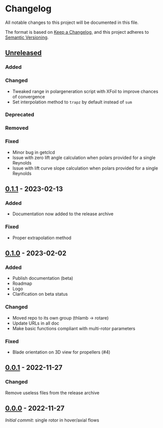# Changelog

All notable changes to this project will be documented in this file.

The format is based on [Keep a Changelog][keep_chglog], and this project adheres
to [Semantic Versioning][sem_ver].

## [Unreleased]

### Added

### Changed

- Tweaked range in polargeneration script with XFoil to improve chances of
  convergence
- Set interpolation method to `trapz` by default instead of `sum`

### Deprecated

### Removed

### Fixed

- Minor bug in getclcd
- Issue with zero lift angle calculation when polars provided for a single
  Reynolds
- Issue with lift curve slope calculation when polars provided for a single
  Reynolds

## [0.1.1] - 2023-02-13

### Added

- Documentation now added to the release archive

### Fixed

- Proper extrapolation method

## [0.1.0] - 2023-02-02

### Added

- Publish documentation (beta)
- Roadmap
- Logo
- Clarification on beta status

### Changed

- Moved repo to its own group (thlamb -> rotare)
- Update URLs in all doc
- Make basic functions compliant with multi-rotor parameters

### Fixed

- Blade orientation on 3D view for propellers (#4)

## [0.0.1] - 2022-11-27

### Changed

Remove useless files from the release archive

## [0.0.0] - 2022-11-27

_Initial commit_: single rotor in hover/axial flows

[sem_ver]:<https://semver.org/spec/v2.0.0.html>
[keep_chglog]: <https://keepachangelog.com/en/1.0.0/>

[Unreleased]: https://gitlab.uliege.be/rotare/rotare/compare/0.1.1...main
[0.1.1]: https://gitlab.uliege.be/rotare/rotare/compare/0.1.0...0.1.1
[0.1.0]: https://gitlab.uliege.be/rotare/rotare/compare/0.0.1...0.1.0
[0.0.1]: https://gitlab.uliege.be/rotare/rotare/compare/0.0.0...0.0.1
[0.0.0]: https://gitlab.uliege.be/rotare/rotare/-/releases/0.0.0

